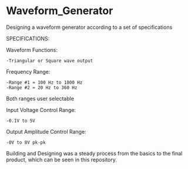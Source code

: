 # Waveform_Generator
Designing a waveform generator according to a set of specifications  

SPECIFICATIONS:  

Waveform Functions:  

	-Triangular or Square wave output

Frequency Range: 

	-Range #1 ≈ 100 Hz to 1800 Hz 
	-Range #2 ≈ 20 Hz to 360 Hz    

Both ranges user selectable  

Input Voltage Control Range:  

	-0.1V to 5V   

Output Amplitude Control Range:   

	-0V to 8V pk-pk  

Building and Designing was a steady process from the basics to the final product, which can be seen in this repository.










